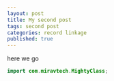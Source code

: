 ```yaml
---
layout: post
title: My second post
tags: second post
categories: record linkage
published: true
---
```


here we go

``` java
import com.miravtech.MightyClass;
```

